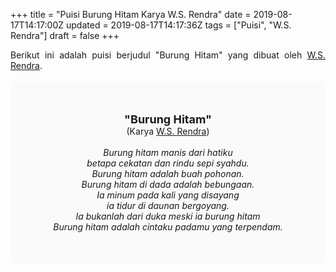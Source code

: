 +++
title = "Puisi Burung Hitam Karya W.S. Rendra"
date = 2019-08-17T14:17:00Z
updated = 2019-08-17T14:17:36Z
tags = ["Puisi", "W.S. Rendra"]
draft = false
+++

<div dir="ltr" style="text-align: left;" trbidi="on"><div style="text-align: justify;">Berikut ini adalah puisi berjudul "Burung Hitam" yang dibuat oleh <a href="http://ensiklopedia.kemdikbud.go.id/sastra/artikel/Rendra" target="_blank">W.S. Rendra</a>.</div><br /><div style="background: #FAFAFA; font-size: 14px; height: auto; margin: 0 auto; padding: 50px; text-align: center; width: auto;"><span style="font-size: 18px;"><b>"Burung Hitam"</b></span><br />(Karya <a href="https://www.sekata.web.id/tags/w.s.-rendra" target="_blank">W.S. Rendra</a>) <br /><br /><i>Burung hitam manis dari hatiku<br />betapa cekatan dan rindu sepi syahdu.<br />Burung hitam adalah buah pohonan.<br />Burung hitam di dada adalah bebungaan.<br />Ia minum pada kali yang disayang<br />ia tidur di daunan bergoyang.<br />Ia bukanlah dari duka meski ia burung hitam<br />Burung hitam adalah cintaku padamu yang terpendam.</i> </div></div>
